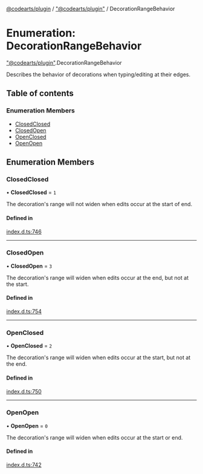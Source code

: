 [@codearts/plugin](../README.md) / ["@codearts/plugin"](../modules/_codearts_plugin_.md) / DecorationRangeBehavior

# Enumeration: DecorationRangeBehavior

["@codearts/plugin"](../modules/_codearts_plugin_.md).DecorationRangeBehavior

Describes the behavior of decorations when typing/editing at their edges.

## Table of contents

### Enumeration Members

- [ClosedClosed](codearts_plugin_.DecorationRangeBehavior.md#closedclosed)
- [ClosedOpen](codearts_plugin_.DecorationRangeBehavior.md#closedopen)
- [OpenClosed](codearts_plugin_.DecorationRangeBehavior.md#openclosed)
- [OpenOpen](codearts_plugin_.DecorationRangeBehavior.md#openopen)

## Enumeration Members

### ClosedClosed

• **ClosedClosed** = ``1``

The decoration's range will not widen when edits occur at the start of end.

#### Defined in

[index.d.ts:746](https://github.com/huaweicloud/cloudide-plugin-api/blob/5055bbd/index.d.ts#L746)

___

### ClosedOpen

• **ClosedOpen** = ``3``

The decoration's range will widen when edits occur at the end, but not at the start.

#### Defined in

[index.d.ts:754](https://github.com/huaweicloud/cloudide-plugin-api/blob/5055bbd/index.d.ts#L754)

___

### OpenClosed

• **OpenClosed** = ``2``

The decoration's range will widen when edits occur at the start, but not at the end.

#### Defined in

[index.d.ts:750](https://github.com/huaweicloud/cloudide-plugin-api/blob/5055bbd/index.d.ts#L750)

___

### OpenOpen

• **OpenOpen** = ``0``

The decoration's range will widen when edits occur at the start or end.

#### Defined in

[index.d.ts:742](https://github.com/huaweicloud/cloudide-plugin-api/blob/5055bbd/index.d.ts#L742)
